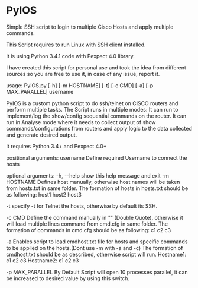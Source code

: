 PyIOS
=====

Simple SSH script to login to multiple Cisco Hosts and apply multiple commands.

This Script requires to run Linux with SSH client installed.

It is using Python 3.4.1 code with Pexpect 4.0 library.

I have created this script for personal use and took the idea from different sources so you are free to use it, in case of any issue, report it.

usage: PyIOS.py [-h] [-m HOSTNAME] [-t] [-c CMD] [-a] [-p MAX_PARALLEL]
                username

PyIOS is a custom python script to do ssh/telnet on CISCO routers and perform multiple tasks.
The Script runs in multiple modes:
It can run to implement/log the show/config sequential commands on the router.
It can run in Analyse mode where it needs to collect output of show commands/configurations from routers and apply logic to the data collected and generate desired output.

It requires Python 3.4+ and Pexpect 4.0+

positional arguments:
  username         Define required Username to connect the hosts
                   

optional arguments:
  -h, --help       show this help message and exit
  -m HOSTNAME      Defines host manually, otherwise host names will be taken from hosts.txt in same folder.
                   The formation of hosts in hosts.txt should be as following:
                   host1
                   host2
                   host3
                   
  -t                specify -t for Telnet the hosts, otherwise by default its SSH.
                   
  -c CMD           Define the command manually in "" (Double Quote), otherwise it will load multiple lines command from cmd.cfg in same folder.
                   The formation of commands in cmd.cfg should be as following:
                   c1
                   c2
                   c3
                   
  -a               Enables script to load cmdhost.txt file for hosts and specific commands to be applied on the hosts.(Dont use -m with -a and -c)
                   The formation of cmdhost.txt should be as described, otherwise script will run.
                   Hostname1:
                   c1
                   c2
                   c3
                   Hostname2:
                   c1
                   c2
                   c3
                   
  -p MAX_PARALLEL  By Default Script will open 10 processes parallel, it can be increased to desired value by using this switch.
